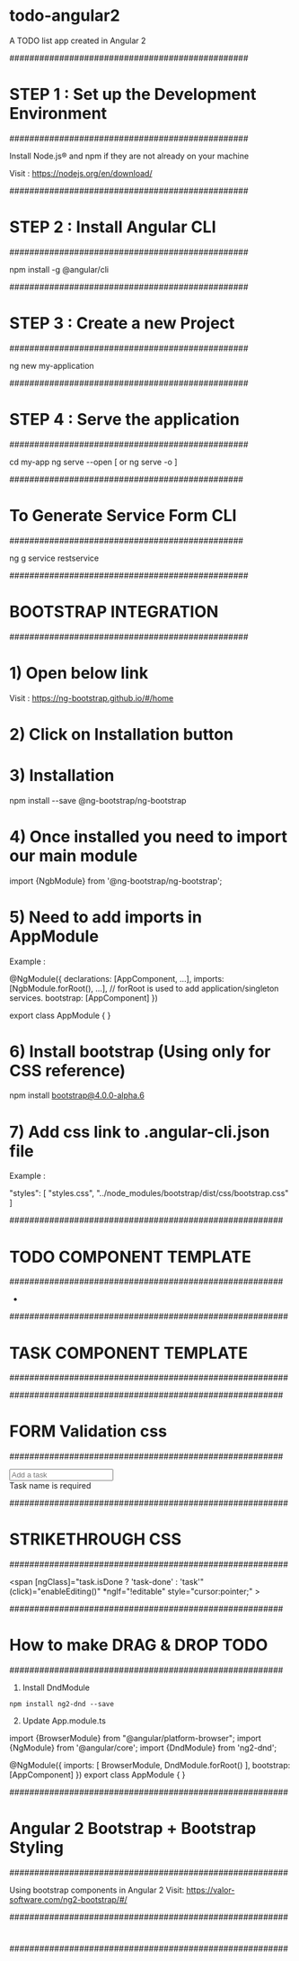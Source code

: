 # todo-angular2
A TODO list app created in Angular 2

################################################
#  STEP 1 : Set up the Development Environment
################################################

Install Node.js® and npm if they are not already on your machine

Visit : https://nodejs.org/en/download/

################################################
#  STEP 2 : Install Angular CLI
################################################

  npm install -g @angular/cli

################################################
#  STEP 3 : Create a new Project
################################################

   ng new my-application

################################################
#  STEP 4 : Serve the application
################################################

  cd my-app
  ng serve --open [ or ng serve -o ]

###############################################
#      To Generate Service Form CLI
###############################################

  ng g service restservice

################################################
#          BOOTSTRAP INTEGRATION
################################################

# 1) Open below link

  Visit : https://ng-bootstrap.github.io/#/home

# 2) Click on Installation button

# 3) Installation

   npm install --save @ng-bootstrap/ng-bootstrap

# 4) Once installed you need to import our main module

   import {NgbModule} from '@ng-bootstrap/ng-bootstrap';

# 5) Need to add imports in AppModule

  Example :

  @NgModule({
    declarations: [AppComponent, ...],
    imports: [NgbModule.forRoot(), ...],  // forRoot is used to add application/singleton services.
    bootstrap: [AppComponent]
  })

  export class AppModule {
  }

# 6) Install bootstrap (Using only for CSS reference)

  npm install bootstrap@4.0.0-alpha.6

# 7) Add css link to .angular-cli.json file

  Example :

  "styles": [
    "styles.css",
    "../node_modules/bootstrap/dist/css/bootstrap.css"      
  ]


#######################################################
#           TODO COMPONENT TEMPLATE
#######################################################  

<div class="container">
 <div class="col-xs-2">
     <ul class="list-group">
        <li class="list-group-item">
        </li>
      </ul>
  </div>
</div>

########################################################
#        TASK COMPONENT TEMPLATE
########################################################

<link rel="stylesheet" href="https://maxcdn.bootstrapcdn.com/font-awesome/4.5.0/css/font-awesome.min.css">
<div class="container">
  <div class="row">
     <div class="col-sm-1">
         <!-- Checkbox -->
     </div>
     <div class="col-sm-9">
        <!-- Form -->
     </div>
     <div class="col-sm-1">
        <!-- delete button -->
        <span class="fa fa-trash-o" style="cursor:pointer;"></span>
     </div>
  </div>
</div>

#######################################################
#   FORM Validation css
#######################################################

<div class="form-group" [ngClass]="form.get('updatedTask').hasError('required') && isSubmitted ? 'has-danger' : ''">
  <input type="text" class="form-control input-sm form-control-danger" id="task" placeholder="Add a task" formControlName="updatedTask" focus/>
  <div class="form-control-feedback" \*ngIf="form.get('updatedTask').hasError('required') && isSubmitted">
    Task name is required
  </div>
</div>

########################################################
#  STRIKETHROUGH CSS
########################################################

<span [ngClass]="task.isDone ? 'task-done' : 'task'" (click)="enableEditing()" \*ngIf="!editable" style="cursor:pointer;" >
</span>

#######################################################
#            How to make DRAG & DROP TODO
#######################################################

  1) Install DndModule

    npm install ng2-dnd --save

  2) Update App.module.ts

  import {BrowserModule} from "@angular/platform-browser";
  import {NgModule} from '@angular/core';
  import {DndModule} from 'ng2-dnd';

  @NgModule({
    imports: [
        BrowserModule,
        DndModule.forRoot()
    ],
    bootstrap: [AppComponent]
  })
  export class AppModule {
  }

########################################################
#     Angular 2 Bootstrap + Bootstrap Styling
########################################################

Using bootstrap components in Angular 2 Visit: https://valor-software.com/ng2-bootstrap/#/


########################################################
#
########################################################
